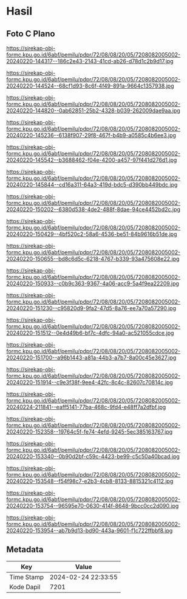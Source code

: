 # Hasil

## Foto C Plano

https://sirekap-obj-formc.kpu.go.id/6abf/pemilu/pdpr/72/08/08/20/05/7208082005002-20240220-144317--186c2e43-2143-41cd-ab26-d78d1c2b9d17.jpg

https://sirekap-obj-formc.kpu.go.id/6abf/pemilu/pdpr/72/08/08/20/05/7208082005002-20240220-144524--68cf1d93-8c6f-4f49-891a-9664c1357938.jpg

https://sirekap-obj-formc.kpu.go.id/6abf/pemilu/pdpr/72/08/08/20/05/7208082005002-20240220-144820--0ab62851-25b2-4328-b039-262009dae9aa.jpg

https://sirekap-obj-formc.kpu.go.id/6abf/pemilu/pdpr/72/08/08/20/05/7208082005002-20240220-145236--6138f907-29f8-467f-b4b9-a0585c4b6ee3.jpg

https://sirekap-obj-formc.kpu.go.id/6abf/pemilu/pdpr/72/08/08/20/05/7208082005002-20240220-145542--b3688462-f04e-4200-a457-97f441d276d1.jpg

https://sirekap-obj-formc.kpu.go.id/6abf/pemilu/pdpr/72/08/08/20/05/7208082005002-20240220-145844--cd16a311-64a3-419d-bdc5-d390bb449bdc.jpg

https://sirekap-obj-formc.kpu.go.id/6abf/pemilu/pdpr/72/08/08/20/05/7208082005002-20240220-150202--6380d538-4de2-488f-8dae-94ce4452bd2c.jpg

https://sirekap-obj-formc.kpu.go.id/6abf/pemilu/pdpr/72/08/08/20/05/7208082005002-20240220-150429--4bf520c2-58a6-4536-be51-84b9616b51de.jpg

https://sirekap-obj-formc.kpu.go.id/6abf/pemilu/pdpr/72/08/08/20/05/7208082005002-20240220-150655--bd8c6d5c-6218-4767-b339-93a475608e22.jpg

https://sirekap-obj-formc.kpu.go.id/6abf/pemilu/pdpr/72/08/08/20/05/7208082005002-20240220-150933--c0b9c363-9367-4a06-acc9-5a4f9ea22209.jpg

https://sirekap-obj-formc.kpu.go.id/6abf/pemilu/pdpr/72/08/08/20/05/7208082005002-20240220-151230--c95820d9-9fa2-47d5-8a76-ee7a70a57290.jpg

https://sirekap-obj-formc.kpu.go.id/6abf/pemilu/pdpr/72/08/08/20/05/7208082005002-20240220-151512--0e4d49b6-bf7c-4dfc-94a0-ac521055cdce.jpg

https://sirekap-obj-formc.kpu.go.id/6abf/pemilu/pdpr/72/08/08/20/05/7208082005002-20240220-151700--a96b1443-a81a-44b3-a7b7-8a00c45e3627.jpg

https://sirekap-obj-formc.kpu.go.id/6abf/pemilu/pdpr/72/08/08/20/05/7208082005002-20240220-151914--c9e3f38f-9ee4-42fc-8c4c-82607c70814c.jpg

https://sirekap-obj-formc.kpu.go.id/6abf/pemilu/pdpr/72/08/08/20/05/7208082005002-20240224-211841--eaff5141-77ba-468c-9fd4-e48ff7a2dfbf.jpg

https://sirekap-obj-formc.kpu.go.id/6abf/pemilu/pdpr/72/08/08/20/05/7208082005002-20240220-152358--19764c5f-fe74-4efd-9245-5ec385163767.jpg

https://sirekap-obj-formc.kpu.go.id/6abf/pemilu/pdpr/72/08/08/20/05/7208082005002-20240220-153340--0b90d2bf-c59c-4423-be99-c5c50a40bcad.jpg

https://sirekap-obj-formc.kpu.go.id/6abf/pemilu/pdpr/72/08/08/20/05/7208082005002-20240220-153548--f54f98c7-e2b3-4cb8-8133-8815321c4112.jpg

https://sirekap-obj-formc.kpu.go.id/6abf/pemilu/pdpr/72/08/08/20/05/7208082005002-20240220-153754--96595e70-0630-414f-8648-9bcc0cc2d090.jpg

https://sirekap-obj-formc.kpu.go.id/6abf/pemilu/pdpr/72/08/08/20/05/7208082005002-20240220-153954--ab7b9d13-bd90-443a-9601-f1c722ffbbf8.jpg


## Metadata

| Key        | Value               |
| ---------- | ------------------- |
| Time Stamp | 2024-02-24 22:33:55 |
| Kode Dapil | 7201                |



